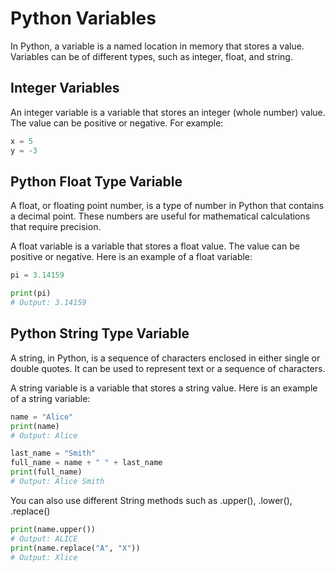 # Python Variables

In Python, a variable is a named location in memory that stores a value. Variables can be of different types, such as integer, float, and string.

## Integer Variables
An integer variable is a variable that stores an integer (whole number) value. The value can be positive or negative. 
For example:
```python
x = 5
y = -3 
```

## Python Float Type Variable

A float, or floating point number, is a type of number in Python that contains a decimal point. These numbers are useful for mathematical calculations that require precision.

A float variable is a variable that stores a float value. The value can be positive or negative. Here is an example of a float variable:
```python
pi = 3.14159

print(pi)
# Output: 3.14159
```


## Python String Type Variable

A string, in Python, is a sequence of characters enclosed in either single or double quotes. It can be used to represent text or a sequence of characters.

A string variable is a variable that stores a string value. Here is an example of a string variable:
```python
name = "Alice"
print(name)
# Output: Alice 

last_name = "Smith"
full_name = name + " " + last_name
print(full_name)
# Output: Alice Smith
```
You can also use different String methods such as .upper(), .lower(), .replace()

```python
print(name.upper())
# Output: ALICE
print(name.replace("A", "X"))
# Output: Xlice
```
